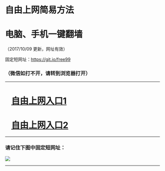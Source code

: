 ﻿# 自由上网简易方法

# 电脑、手机一键翻墙

（2017/10/09 更新，网址有效）

固定短网址：https://git.io/free99

### （微信如打不开，请转到浏览器打开）


***





# &nbsp;&nbsp; <a href="http://ft3204917986.fwq-tz-1001.info/fwqtz01.html?t=100900122046 " target="_blank">自由上网入口1</a>
# &nbsp;&nbsp; <a href="http://ft1335113685.fwq-tz-1002.info/fwqtz02.html?t=100900111093 " target="_blank">自由上网入口2</a>
***

### 请记住下图中固定短网址：

<img src="https://s3-us-west-2.amazonaws.com/fwq-1001/yjfq-20170905okok.png" /> 


***

